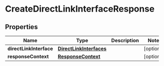 

# CreateDirectLinkInterfaceResponse


## Properties

| Name | Type | Description | Notes |
|------------ | ------------- | ------------- | -------------|
|**directLinkInterface** | [**DirectLinkInterfaces**](DirectLinkInterfaces.md) |  |  [optional] |
|**responseContext** | [**ResponseContext**](ResponseContext.md) |  |  [optional] |



